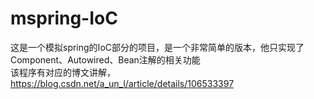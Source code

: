 # mspring-IoC
这是一个模拟spring的IoC部分的项目，是一个非常简单的版本，他只实现了Component、Autowired、Bean注解的相关功能<br>
该程序有对应的博文讲解，https://blog.csdn.net/a_un_l/article/details/106533397
